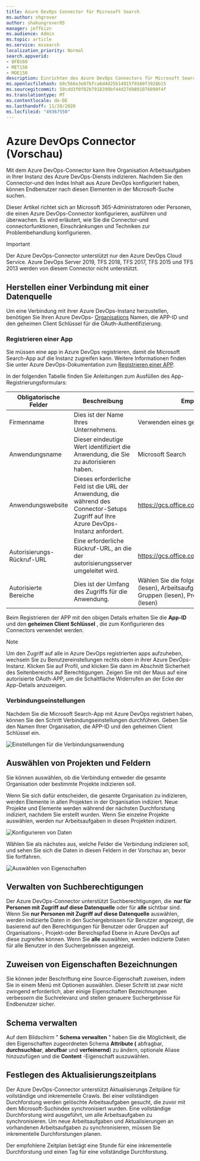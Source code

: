 ```yaml
---
title: Azure DevOps Connector für Microsoft Search
ms.author: shgrover
author: shakungrover05
manager: jeffkizn
ms.audience: Admin
ms.topic: article
ms.service: mssearch
localization_priority: Normal
search.appverid:
- BFB160
- MET150
- MOE150
description: Einrichten des Azure DevOps Connectors für Microsoft Search
ms.openlocfilehash: b9c566e3e07bfca6d4d25b14915f0160f3928b15
ms.sourcegitcommit: 59cdd3f0f82b7918399bf44d27d9891076090f4f
ms.translationtype: MT
ms.contentlocale: de-DE
ms.lasthandoff: 11/20/2020
ms.locfileid: "49367550"
---
```

# <a name="azure-devops-connector-preview"></a>Azure DevOps Connector (Vorschau)

Mit dem Azure DevOps-Connector kann Ihre Organisation Arbeitsaufgaben in Ihrer Instanz des Azure DevOps-Diensts indizieren. Nachdem Sie den Connector-und den Index Inhalt aus Azure DevOps konfiguriert haben, können Endbenutzer nach diesen Elementen in der Microsoft-Suche suchen.

Dieser Artikel richtet sich an Microsoft 365-Administratoren oder Personen, die einen Azure DevOps-Connector konfigurieren, ausführen und überwachen. Es wird erläutert, wie Sie die Connector-und connectorfunktionen, Einschränkungen und Techniken zur Problembehandlung konfigurieren.

>[!IMPORTANT]
>Der Azure DevOps-Connector unterstützt nur den Azure DevOps Cloud Service. Azure DevOps Server 2019, TFS 2018, TFS 2017, TFS 2015 und TFS 2013 werden von diesem Connector nicht unterstützt. 

## <a name="connect-to-a-data-source"></a>Herstellen einer Verbindung mit einer Datenquelle

Um eine Verbindung mit ihrer Azure DevOps-Instanz herzustellen, benötigen Sie Ihren Azure DevOps- [Organisations](https://docs.microsoft.com/azure/devops/organizations/accounts/create-organization) Namen, die APP-ID und den geheimen Client Schlüssel für die OAuth-Authentifizierung.

### <a name="register-an-app"></a>Registrieren einer App

Sie müssen eine app in Azure DevOps registrieren, damit die Microsoft Search-App auf die Instanz zugreifen kann. Weitere Informationen finden Sie unter Azure DevOps-Dokumentation zum [Registrieren einer APP](https://docs.microsoft.com/azure/devops/integrate/get-started/authentication/oauth?view=azure-devops#register-your-app). 

In der folgenden Tabelle finden Sie Anleitungen zum Ausfüllen des App-Registrierungsformulars:

 **Obligatorische Felder** | **Beschreibung**      | **Empfohlener Wert** 
--- | --- | --- 
| Firmenname         | Dies ist der Name Ihres Unternehmens. | Verwenden eines geeigneten Werts   | 
| Anwendungsname     | Dieser eindeutige Wert identifiziert die Anwendung, die Sie zu autorisieren haben.    | Microsoft Search     | 
| Anwendungswebsite  | Dieses erforderliche Feld ist die URL der Anwendung, die während des Connector-Setups Zugriff auf Ihre Azure DevOps-Instanz anfordert.  | <https://gcs.office.com/>                | 
| Autorisierungs-Rückruf-URL        | Eine erforderliche Rückruf-URL, an die der autorisierungsserver umgeleitet wird. | <https://gcs.office.com/v1.0/admin/oauth/callback>| 
| Autorisierte Bereiche | Dies ist der Umfang des Zugriffs für die Anwendung. | Wählen Sie die folgenden Bereiche aus: Identity (lesen), Arbeitsaufgaben (lesen), Variablen Gruppen (lesen), Projekt und Team (lesen), Grafik (lesen)| 

Beim Registrieren der APP mit den obigen Details erhalten Sie die **App-ID** und den **geheimen Client Schlüssel** , die zum Konfigurieren des Connectors verwendet werden.

>[!NOTE]
>Um den Zugriff auf alle in Azure DevOps registrierten apps aufzuheben, wechseln Sie zu Benutzereinstellungen rechts oben in ihrer Azure DevOps-Instanz. Klicken Sie auf Profil, und klicken Sie dann im Abschnitt Sicherheit des Seitenbereichs auf Berechtigungen. Zeigen Sie mit der Maus auf eine autorisierte OAuth-APP, um die Schaltfläche Widerrufen an der Ecke der App-Details anzuzeigen.

### <a name="connection-settings"></a>Verbindungseinstellungen

Nachdem Sie die Microsoft Search-App mit Azure DevOps registriert haben, können Sie den Schritt Verbindungseinstellungen durchführen. Geben Sie den Namen Ihrer Organisation, die APP-ID und den geheimen Client Schlüssel ein.

![Einstellungen für die Verbindungsanwendung](media/ADO_Connection_settings_2.png)

## <a name="select-projects-and-fields"></a>Auswählen von Projekten und Feldern

Sie können auswählen, ob die Verbindung entweder die gesamte Organisation oder bestimmte Projekte indizieren soll.

Wenn Sie sich dafür entscheiden, die gesamte Organisation zu indizieren, werden Elemente in allen Projekten in der Organisation indiziert. Neue Projekte und Elemente werden während der nächsten Durchforstung indiziert, nachdem Sie erstellt wurden. Wenn Sie einzelne Projekte auswählen, werden nur Arbeitsaufgaben in diesen Projekten indiziert.

![Konfigurieren von Daten](media/ADO_Configure_data.png)

Wählen Sie als nächstes aus, welche Felder die Verbindung indizieren soll, und sehen Sie sich die Daten in diesen Feldern in der Vorschau an, bevor Sie fortfahren.

![Auswählen von Eigenschaften](media/ADO_choose_properties.png)

## <a name="manage-search-permissions"></a>Verwalten von Suchberechtigungen

Der Azure DevOps-Connector unterstützt Suchberechtigungen, die  **nur für Personen mit Zugriff auf diese Datenquelle** oder für **alle** sichtbar sind. Wenn Sie **nur Personen mit Zugriff auf diese Datenquelle** auswählen, werden indizierte Daten in den Suchergebnissen für Benutzer angezeigt, die basierend auf den Berechtigungen für Benutzer oder Gruppen auf Organisations-, Projekt-oder Bereichspfad Ebene in Azure DevOps auf diese zugreifen können. Wenn Sie **alle** auswählen, werden indizierte Daten für alle Benutzer in den Suchergebnissen angezeigt.

## <a name="assign-property-labels"></a>Zuweisen von Eigenschaften Bezeichnungen

Sie können jeder Beschriftung eine Source-Eigenschaft zuweisen, indem Sie in einem Menü mit Optionen auswählen. Dieser Schritt ist zwar nicht zwingend erforderlich, aber einige Eigenschaften Bezeichnungen verbessern die Suchrelevanz und stellen genauere Suchergebnisse für Endbenutzer sicher.

## <a name="manage-schema"></a>Schema verwalten

Auf dem Bildschirm " **Schema verwalten** " haben Sie die Möglichkeit, die den Eigenschaften zugeordneten Schema **Attribute (** abfragbar, **durchsuchbar**, **abrufbar** und **verfeinernd**) zu ändern, optionale Aliase hinzuzufügen und die **Content** -Eigenschaft auszuwählen.

## <a name="set-the-refresh-schedule"></a>Festlegen des Aktualisierungszeitplans

Der Azure DevOps-Connector unterstützt Aktualisierungs Zeitpläne für vollständige und inkrementelle Crawls. Bei einer vollständigen Durchforstung werden gelöschte Arbeitsaufgaben gesucht, die zuvor mit dem Microsoft-Suchindex synchronisiert wurden. Eine vollständige Durchforstung wird ausgeführt, um alle Arbeitsaufgaben zu synchronisieren. Um neue Arbeitsaufgaben und Aktualisierungen an vorhandenen Arbeitsaufgaben zu synchronisieren, müssen Sie inkrementelle Durchforstungen planen.

Der empfohlene Zeitplan beträgt eine Stunde für eine inkrementelle Durchforstung und einen Tag für eine vollständige Durchforstung. 